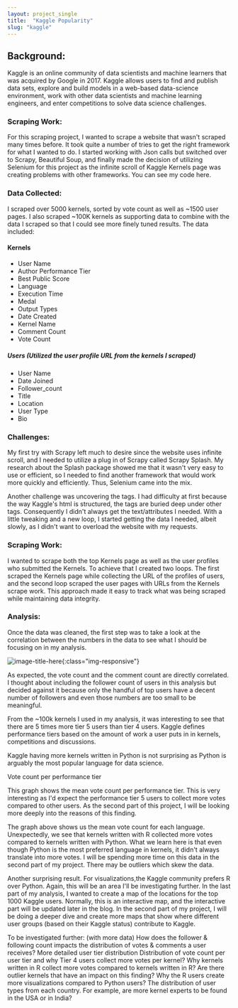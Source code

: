 ```yaml
---
layout: project_single
title:  "Kaggle Popularity"
slug: "kaggle"
---
```



## Background:

Kaggle is an online community of data scientists and machine learners that was acquired by Google in 2017. Kaggle allows users to find and publish data sets, explore and build models in a web-based data-science environment, work with other data scientists and machine learning engineers, and enter competitions to solve data science challenges.

### Scraping Work:

For this scraping project, I wanted to scrape a website that wasn't scraped many times before. It took quite a number of tries to get the right framework for what I wanted to do. I started working with Json calls but switched over to  Scrapy, Beautiful Soup, and finally made the decision of utilizing Selenium for this project as the infinite scroll of Kaggle Kernels page was creating problems with other frameworks. You can see my code here.

### Data Collected:

I scraped over 5000 kernels, sorted by vote count as well as ~1500 user pages. I also scraped ~100K kernels as supporting data to combine with the data I scraped so that I could see more finely tuned results. The data included:

#### Kernels
* User Name
* Author Performance Tier
* Best Public Score
* Language
* Execution Time
* Medal
* Output Types
* Date Created
* Kernel Name
* Comment Count
* Vote Count

##### Users (Utilized the user profile URL from the kernels I scraped)
* User Name
* Date Joined
* Follower_count
* Title
* Location
* User Type
* Bio

### Challenges:

My first try with Scrapy left much to desire since the website uses infinite scroll, and I needed to utilize a plug in of Scrapy called Scrapy Splash. My research about the Splash package showed me that it wasn't very easy to use or efficient, so I needed to find another  framework that would work more quickly and efficiently. Thus, Selenium came into the mix.

Another challenge was uncovering the tags. I had difficulty at first because the way Kaggle's html is structured,  the tags are buried deep under other tags. Consequently I didn't always get the text/attributes I needed. With a little tweaking and a new loop, I started getting the data I needed, albeit slowly, as I didn't want to overload the website with my requests.

### Scraping Work:

I wanted to scrape both the top Kernels page as well as the user profiles who submitted the Kernels. To achieve that  I created two  loops.  The first scraped the Kernels page while collecting the URL of the profiles of users, and the second loop scraped the user pages with URLs from the Kernels scrape work. This approach made it easy to track what was being scraped while maintaining  data integrity.

### Analysis:

Once the data was cleaned, the first step was to take a look at the correlation between the numbers in the data to see what I should be focusing on in my analysis.

![image-title-here](k_heatmap,png){:class="img-responsive"}

As expected, the vote count and the comment count are directly correlated. I thought about including the follower count of users in this analysis but decided against it because only the handful of top users have a decent number of followers and even those numbers are too small to be meaningful.

From the ~100k kernels I used in my analysis, it was interesting to see that there are 5 times more tier 5 users than tier 4 users. Kaggle defines performance tiers based on the amount of work a user puts in in kernels, competitions and discussions.

Kaggle having more kernels written in Python is not surprising as Python is arguably the most popular language for data science.

Vote count per performance tier

This graph shows the mean vote count per performance tier. This is very interesting as I'd expect the performance tier 5 users to collect more votes compared to other users. As the second part of this project, I will be looking more  deeply into the reasons of this finding.

The graph above shows us the mean vote count for each language. Unexpectedly, we see that kernels written with R collected more votes compared to kernels written with Python. What we learn here is that even though Python is the most preferred language in kernels, it didn't always translate into more votes. I will be spending more time on this data in the second part of my project. There may be outliers which skew the data.

Another surprising result. For visualizations,the  Kaggle community prefers R over Python. Again, this will be an area I'll be investigating further.
In the last part of my analysis, I wanted to create a map of the locations for the top 1000  Kaggle users. Normally, this is an interactive map, and the interactive part will be updated later in the blog. In the second part of my project, I will be doing a deeper dive and create more maps that show where different user groups (based on their Kaggle status) contribute to Kaggle.

To be investigated further: (with more data)
How does the follower & following count impacts the distribution of votes & comments a user receives?
More detailed user tier distribution
Distribution of vote count per user tier and why Tier 4 users collect more votes per kernel?
Why kernels written in R collect more votes compared to kernels written in R? Are there outlier kernels that have an impact on this finding?
Why the R users create more visualizations compared to Python users?
The distribution of user types from each country. For example, are more kernel experts to be found in the USA or in India? 
